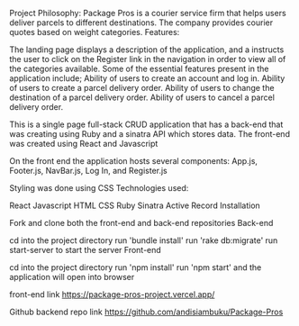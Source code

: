 Project Philosophy:
Package Pros is a courier service firm that helps users deliver parcels to different destinations. The company provides courier quotes based on weight categories.
Features:

The landing page displays a description of the application, and a instructs the user to click on the Register link in the navigation in order to view all of the categories available.
Some of the essential features present in the application include;
Ability of users to create an account and log in.
Ability of users to create a parcel delivery order.
Ability of users to change the destination of a parcel delivery order.
Ability of users to cancel a parcel delivery order.

This is a single page full-stack CRUD application that has a back-end that was creating using Ruby and a sinatra API which stores data. The front-end was created using React and Javascript

On the front end the application hosts several components: App.js, Footer.js, NavBar.js, Log In, and Register.js

Styling was done using CSS
Technologies used:

React Javascript HTML CSS Ruby Sinatra Active Record
Installation

Fork and clone both the front-end and back-end repositories
Back-end

cd into the project directory run 'bundle install' run 'rake db:migrate' run start-server to start the server
Front-end

cd into the project directory run 'npm install' run 'npm start' and the application will open into browser

front-end link https://package-pros-project.vercel.app/

Github backend repo link https://github.com/andisiambuku/Package-Pros
